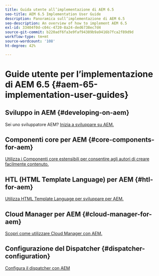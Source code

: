 ```yaml
---
title: Guida utente all’implementazione di AEM 6.5
seo-title: AEM 6.5 Implementation User Guide
description: Panoramica sull’implementazione di AEM 6.5
seo-description: An overview of how to implement AEM 6.5
exl-id: 33404f0d-c04c-4720-8a24-ded6738ec7d4
source-git-commit: b220adf6fa3e9faf94389b9a9416b7fca2f89d9d
workflow-type: tm+mt
source-wordcount: '108'
ht-degree: 42%

---
```


# Guide utente per l’implementazione di AEM 6.5 {#aem-65-implementation-user-guides}

## Sviluppo in AEM {#developing-on-aem}

Sei uno sviluppatore AEM? [Inizia a sviluppare su AEM.](/help/sites-developing/home.md)

## Componenti core per AEM {#core-components-for-aem}

[Utilizza i Componenti core estensibili per consentire agli autori di creare facilmente contenuto.](https://docs.adobe.com/content/help/it/experience-manager-core-components/using/introduction.html)

## HTL (HTML Template Language) per AEM {#htl-for-aem}

[Utilizza HTML Template Language per sviluppare per AEM.](https://docs.adobe.com/content/help/it-IT/experience-manager-htl/using/overview.html)

## Cloud Manager per AEM {#cloud-manager-for-aem}

[Scopri come utilizzare Cloud Manager con AEM.](https://docs.adobe.com/content/help/it/experience-manager-cloud-manager/using/introduction-to-cloud-manager.html)

## Configurazione del Dispatcher {#dispatcher-configuration}

[Configura il dispatcher con AEM](https://docs.adobe.com/content/help/it-IT/experience-manager-dispatcher/using/dispatcher.html)
